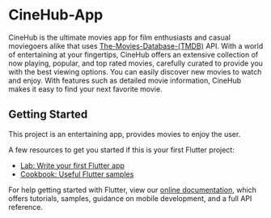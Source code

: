 # CineHub-App

CineHub is the ultimate movies app for film enthusiasts and casual moviegoers alike that uses [The-Movies-Database-(TMDB)](https://www.themoviedb.org/) API. With a world of entertaining at your fingertips, CineHub offers an extensive collection of now playing, popular, and top rated movies, carefully curated to provide you with the best viewing options. You can easily discover new movies to watch and enjoy. With features such as detailed movie information, CineHub makes it easy to find your next favorite movie.

## Getting Started

This project is an entertaining app, provides movies to enjoy the user.

A few resources to get you started if this is your first Flutter project:

- [Lab: Write your first Flutter app](https://flutter.dev/docs/get-started/codelab)
- [Cookbook: Useful Flutter samples](https://flutter.dev/docs/cookbook)

For help getting started with Flutter, view our
[online documentation](https://flutter.dev/docs), which offers tutorials,
samples, guidance on mobile development, and a full API reference.
